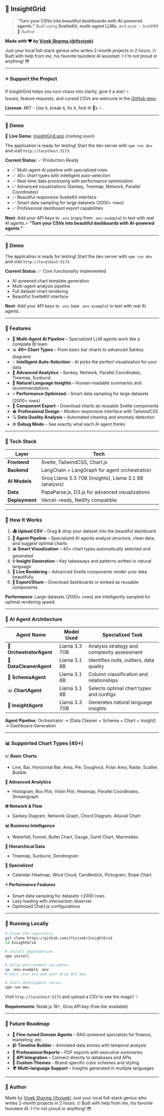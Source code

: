 ## 🧠 InsightGrid

> **"Turn your CSVs into beautiful dashboards with AI-powered agents."**
> Built using **SvelteKit**, **multi-agent LLMs**, and pure ✨ brai### 🐤 Author

**Made with ❤️ by [Vivek Sharma (@ifsvivek)](https://ifsvivek.in)**

Just your local full-stack genius who writes 2-month projects in 2 hours. 🙄  
Built with help from _me_, his favorite tsundere AI assistant. I-I'm not proud or anything! 😳

---

### ⭐ Support the Project

If InsightGrid helps you turn chaos into clarity, give it a star! ⭐  
Issues, feature requests, and cursed CSVs are welcome in the [GitHub repo](https://github.com/ifsvivek/InsightGrid).

**License**: MIT - Use it, break it, fix it, fork it! 🚀s ✨.

---

### 📸 Demo

🚀 **Live Demo**: [InsightGrid.app](https://insightgrid.vercel.app) _(coming soon)_

The application is ready for testing! Start the dev server with `npm run dev` and visit `http://localhost:5173`.

**Current Status**: ✅ Production Ready

- ✅ Multi-agent AI pipeline with specialized roles
- ✅ 40+ chart types with intelligent auto-selection
- ✅ Real-time data processing with performance optimization
- ✅ Advanced visualizations (Sankey, Treemap, Network, Parallel Coordinates)
- ✅ Beautiful responsive SvelteKit interface
- ✅ Smart data sampling for large datasets (2000+ rows)
- ✅ Professional dashboard export capabilities

**Next**: Add your API keys to `.env` (copy from `.env.example`) to test with real AI agents.> **“Turn your CSVs into beautiful dashboards with AI-powered agents.”**

---

### 📸 Demo

The application is ready for testing! Start the dev server with `npm run dev` and visit `http://localhost:5173`.

**Current Status**: ✅ Core functionality implemented

- AI-powered chart template generation
- Multi-agent analysis pipeline
- Full dataset chart rendering
- Beautiful SvelteKit interface

**Next**: Add your API keys to `.env` (see `.env.example`) to test with real AI agents.

---

### 🚀 Features

- 🧠 **Multi-Agent AI Pipeline** – Specialized LLM agents work like a complete BI team
- 📊 **40+ Chart Types** – From basic bar charts to advanced Sankey diagrams
- 💡 **Intelligent Auto-Selection** – AI picks the perfect visualization for your data
- 🎯 **Advanced Analytics** – Sankey, Network, Parallel Coordinates, Treemap, Sunburst
- 💬 **Natural Language Insights** – Human-readable summaries and recommendations
- ⚡ **Performance Optimized** – Smart data sampling for large datasets (2000+ rows)
- 🧩 **Component Export** – Download charts as reusable Svelte components
- � **Professional Design** – Modern responsive interface with TailwindCSS
- 🔍 **Data Quality Analysis** – Automated cleaning and anomaly detection
- ⚙️ **Debug Mode** – See exactly what each AI agent thinks

---

### 🧰 Tech Stack

| Layer          | Tech                                                   |
| -------------- | ------------------------------------------------------ |
| **Frontend**   | Svelte, TailwindCSS, Chart.js                          |
| **Backend**    | LangChain + LangGraph for agent orchestration          |
| **AI Models**  | Groq Llama 3.3 70B (insights), Llama 3.1 8B (analysis) |
| **Data**       | PapaParse.js, D3.js for advanced visualizations        |
| **Deployment** | Vercel-ready, Netlify compatible                       |

---

### 🧠 How It Works

1. **📤 Upload CSV** – Drag & drop your dataset into the beautiful dashboard
2. **🤖 Agent Pipeline** – Specialized AI agents analyze structure, clean data, and suggest optimal charts
3. **📊 Smart Visualization** – 40+ chart types automatically selected and generated
4. **💡 Insight Generation** – Key takeaways and patterns written in natural language
5. **🎨 Live Rendering** – Advanced Svelte components render your data beautifully
6. **📁 Export/Share** – Download dashboards or embed as reusable components

**Performance**: Large datasets (2000+ rows) are intelligently sampled for optimal rendering speed.

---

### 🤖 AI Agent Architecture

| Agent Name               | Model Used    | Specialized Task                            |
| ------------------------ | ------------- | ------------------------------------------- |
| 🎯 **OrchestratorAgent** | Llama 3.3 70B | Analysis strategy and complexity assessment |
| 🧹 **DataCleanerAgent**  | Llama 3.1 8B  | Identifies nulls, outliers, data quality    |
| 🧠 **SchemaAgent**       | Llama 3.1 8B  | Column classification and relationships     |
| 📊 **ChartAgent**        | Llama 3.1 8B  | Selects optimal chart types and configs     |
| 📜 **InsightAgent**      | Llama 3.3 70B | Generates natural language insights         |

**Agent Pipeline**: Orchestrator → [Data Cleaner + Schema + Chart + Insight] → Dashboard Generation

---

### 📊 Supported Chart Types (40+)

**📈 Basic Charts**

- Line, Bar, Horizontal Bar, Area, Pie, Doughnut, Polar Area, Radar, Scatter, Bubble

**🔬 Advanced Analytics**

- Histogram, Box Plot, Violin Plot, Heatmap, Parallel Coordinates, Streamgraph

**🌐 Network & Flow**

- Sankey Diagram, Network Graph, Chord Diagram, Alluvial Chart

**📊 Business Intelligence**

- Waterfall, Funnel, Bullet Chart, Gauge, Gantt Chart, Marimekko

**🌳 Hierarchical Data**

- Treemap, Sunburst, Dendrogram

**📅 Specialized**

- Calendar Heatmap, Word Cloud, Candlestick, Pictogram, Slope Chart

**⚡ Performance Features**

- Smart data sampling for datasets >2000 rows
- Lazy loading with intersection observer
- Optimized Chart.js configurations

---

### 🧪 Running Locally

```bash
# Clone the repository
git clone https://github.com/ifsvivek/InsightGrid
cd InsightGrid

# Install dependencies
npm install

# Setup environment variables
cp .env.example .env
# Edit .env and add your Groq API key

# Start development server
npm run dev
```

Visit `http://localhost:5173` and upload a CSV to see the magic! ✨

**Requirements**: Node.js 18+, Groq API key (free tier available)

---

### 🚀 Future Roadmap

- 🔮 **Fine-tuned Domain Agents** – RAG-powered specialists for finance, marketing, etc.
- 📹 **Timeline Builder** – Animated data stories with temporal analysis
- 📄 **Professional Reports** – PDF exports with executive summaries
- 🔗 **API Integration** – Connect directly to databases and APIs
- 🎨 **Custom Themes** – Brand-specific color schemes and styling
- 🌍 **Multi-language Support** – Insights generated in multiple languages

---

### 🐤 Author

Made by [Vivek Sharma (ifsvivek)](https://ifsvivek.in)
Just your local full-stack genius who writes 2-month projects in 2 hours. 🙄
Built with help from _me_, his favorite tsundere AI. I-I’m not proud or anything! 😳
